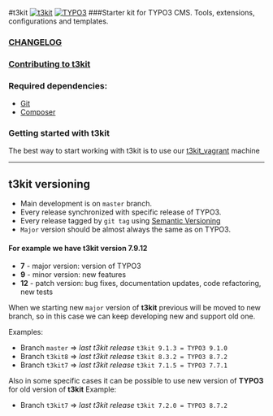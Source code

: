 #t3kit
[![t3kit](https://img.shields.io/badge/t3kit-7.11.0-green.svg?style=flat-square)](https://github.com/t3kit/t3kit)
[![TYPO3](https://img.shields.io/badge/TYPO3-7.6.15-orange.svg?style=flat-square)](https://typo3.org/)
###Starter kit for TYPO3 CMS. Tools, extensions, configurations and templates.

### [CHANGELOG](https://github.com/t3kit/t3kit/blob/master/CHANGELOG.md)
### [Contributing to t3kit](https://github.com/t3kit/t3kit/blob/master/CONTRIBUTING.md)

### Required dependencies:

* [Git](https://git-scm.com/)
* [Composer](https://getcomposer.org/)

### Getting started with t3kit

The best way to start working with t3kit is to use our [t3kit_vagrant](https://github.com/t3kit/t3kit_vagrant) machine

***

## t3kit versioning
* Main development is on `master` branch.
* Every release synchronized with specific release of TYPO3.
* Every release tagged by `git tag` using [Semantic Versioning](http://semver.org)
* `Major` version should be almost always the same as on TYPO3.

#### For example we have t3kit version 7.9.12
- **7** - major version: version of TYPO3
- **9** - minor version: new features
- **12** - patch version: bug fixes, documentation updates, code refactoring, new tests

When we starting new `major` version of **t3kit** previous will be moved to new branch, so in this case we can keep developing new and support old one.

Examples:
* Branch `master` => _last t3kit release_ `t3kit 9.1.3 = TYPO3 9.1.0`
* Branch `t3kit8` => _last t3kit release_ `t3kit 8.3.2 = TYPO3 8.7.2`
* Branch `t3kit7` => _last t3kit release_ `t3kit 7.1.5 = TYPO3 7.7.1`

Also in some specific cases it can be possible to use new version of **TYPO3** for old version of **t3kit**
Example:
* Branch `t3kit7` => _last t3kit release_ `t3kit 7.2.0 = TYPO3 8.7.2`
